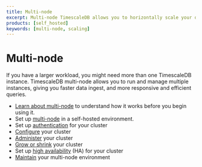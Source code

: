 ```yaml
---
title: Multi-node
excerpt: Multi-node TimescaleDB allows you to horizontally scale your database
products: [self_hosted]
keywords: [multi-node, scaling]
---
```


# Multi-node

If you have a larger workload, you might need more than one TimescaleDB
instance. TimescaleDB multi-node allows you to run and manage multiple instances,
giving you faster data ingest, and more responsive and efficient queries.

*   [Learn about multi-node][about-multi-node] to understand how it works
    before you begin using it.
*   Set up [multi-node][setup-selfhosted] in a self-hosted environment.
*   Set up [authentication][multi-node-auth] for your cluster
*   [Configure][multi-node-config] your cluster
*   [Administer][multi-node-administration] your cluster
*   [Grow or shrink][multi-node-grow-shrink] your cluster
*   Set up [high availability][multi-node-ha] (HA) for your cluster
*   [Maintain][multi-node-maintenance] your multi-node environment

[about-multi-node]: /self-hosted/:currentVersion:/multinode-timescaledb/about-multinode/
[multi-node-administration]: /self-hosted/:currentVersion:/multinode-timescaledb/multinode-administration/
[multi-node-auth]: /self-hosted/:currentVersion:/multinode-timescaledb/multinode-auth/
[multi-node-config]: /self-hosted/:currentVersion:/multinode-timescaledb/multinode-config/
[multi-node-grow-shrink]: /self-hosted/:currentVersion:/multinode-timescaledb/multinode-grow-shrink/
[multi-node-ha]: /self-hosted/:currentVersion:/multinode-timescaledb/multinode-ha/
[multi-node-maintenance]: /self-hosted/:currentVersion:/multinode-timescaledb/multinode-maintenance/
[setup-selfhosted]: /self-hosted/:currentVersion:/multinode-timescaledb/multinode-setup/
